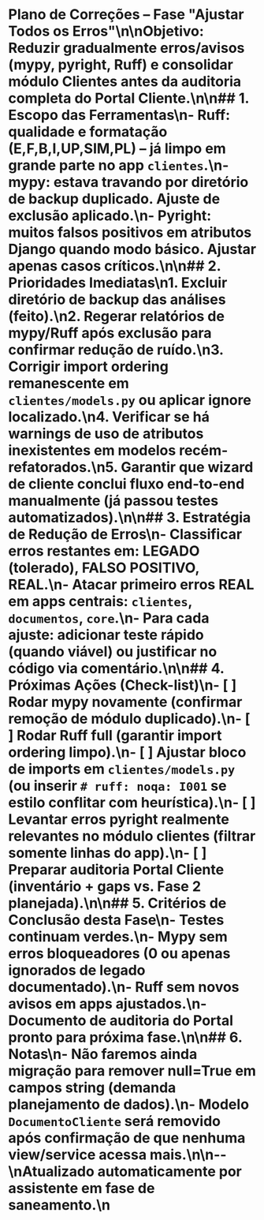 # Plano de Correções – Fase "Ajustar Todos os Erros"\n\nObjetivo: Reduzir gradualmente erros/avisos (mypy, pyright, Ruff) e consolidar módulo Clientes antes da auditoria completa do Portal Cliente.\n\n## 1. Escopo das Ferramentas\n- Ruff: qualidade e formatação (E,F,B,I,UP,SIM,PL) – já limpo em grande parte no app `clientes`.\n- mypy: estava travando por diretório de backup duplicado. Ajuste de exclusão aplicado.\n- Pyright: muitos falsos positivos em atributos Django quando modo básico. Ajustar apenas casos críticos.\n\n## 2. Prioridades Imediatas\n1. Excluir diretório de backup das análises (feito).\n2. Regerar relatórios de mypy/Ruff após exclusão para confirmar redução de ruído.\n3. Corrigir import ordering remanescente em `clientes/models.py` ou aplicar ignore localizado.\n4. Verificar se há warnings de uso de atributos inexistentes em modelos recém-refatorados.\n5. Garantir que wizard de cliente conclui fluxo end-to-end manualmente (já passou testes automatizados).\n\n## 3. Estratégia de Redução de Erros\n- Classificar erros restantes em: LEGADO (tolerado), FALSO POSITIVO, REAL.\n- Atacar primeiro erros REAL em apps centrais: `clientes`, `documentos`, `core`.\n- Para cada ajuste: adicionar teste rápido (quando viável) ou justificar no código via comentário.\n\n## 4. Próximas Ações (Check-list)\n- [ ] Rodar mypy novamente (confirmar remoção de módulo duplicado).\n- [ ] Rodar Ruff full (garantir import ordering limpo).\n- [ ] Ajustar bloco de imports em `clientes/models.py` (ou inserir `# ruff: noqa: I001` se estilo conflitar com heurística).\n- [ ] Levantar erros pyright realmente relevantes no módulo clientes (filtrar somente linhas do app).\n- [ ] Preparar auditoria Portal Cliente (inventário + gaps vs. Fase 2 planejada).\n\n## 5. Critérios de Conclusão desta Fase\n- Testes continuam verdes.\n- Mypy sem erros bloqueadores (0 ou apenas ignorados de legado documentado).\n- Ruff sem novos avisos em apps ajustados.\n- Documento de auditoria do Portal pronto para próxima fase.\n\n## 6. Notas\n- Não faremos ainda migração para remover null=True em campos string (demanda planejamento de dados).\n- Modelo `DocumentoCliente` será removido após confirmação de que nenhuma view/service acessa mais.\n\n--\nAtualizado automaticamente por assistente em fase de saneamento.\n